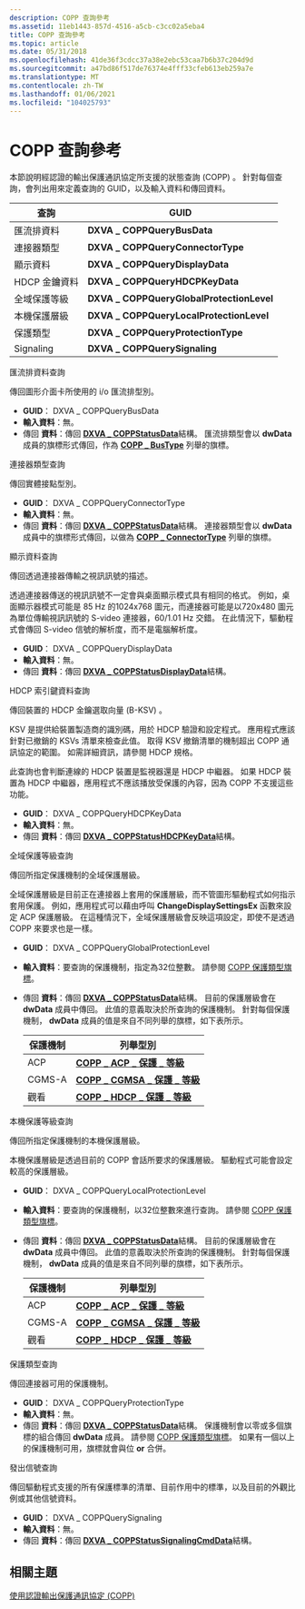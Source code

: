 ```yaml
---
description: COPP 查詢參考
ms.assetid: 11eb1443-857d-4516-a5cb-c3cc02a5eba4
title: COPP 查詢參考
ms.topic: article
ms.date: 05/31/2018
ms.openlocfilehash: 41de36f3cdcc37a38e2ebc53caa7b6b37c204d9d
ms.sourcegitcommit: a47bd86f517de76374e4fff33cfeb613eb259a7e
ms.translationtype: MT
ms.contentlocale: zh-TW
ms.lasthandoff: 01/06/2021
ms.locfileid: "104025793"
---
```

# <a name="copp-query-reference"></a>COPP 查詢參考

本節說明經認證的輸出保護通訊協定所支援的狀態查詢 (COPP) 。 針對每個查詢，會列出用來定義查詢的 GUID，以及輸入資料和傳回資料。



| 查詢                   | GUID                                     |
|-------------------------|------------------------------------------|
| 匯流排資料                | **DXVA \_ COPPQueryBusData**               |
| 連接器類型          | **DXVA \_ COPPQueryConnectorType**         |
| 顯示資料            | **DXVA \_ COPPQueryDisplayData**           |
| HDCP 金鑰資料           | **DXVA \_ COPPQueryHDCPKeyData**           |
| 全域保護等級 | **DXVA \_ COPPQueryGlobalProtectionLevel** |
| 本機保護層級  | **DXVA \_ COPPQueryLocalProtectionLevel**  |
| 保護類型         | **DXVA \_ COPPQueryProtectionType**        |
| Signaling               | **DXVA \_ COPPQuerySignaling**             |



 

匯流排資料查詢

傳回圖形介面卡所使用的 i/o 匯流排型別。

-   **GUID**： DXVA \_ COPPQueryBusData
-   **輸入資料**：無。
-   傳回 **資料**：傳回 [**DXVA \_ COPPStatusData**](/windows/desktop/api/dxva9typ/ns-dxva9typ-dxva_coppstatusdata)結構。 匯流排類型會以 **dwData** 成員的旗標形式傳回，作為 [**COPP \_ BusType**](/windows/desktop/api/dxva9typ/ne-dxva9typ-copp_bustype) 列舉的旗標。

連接器類型查詢

傳回實體接點型別。

-   **GUID**： DXVA \_ COPPQueryConnectorType
-   **輸入資料**：無。
-   傳回 **資料**：傳回 [**DXVA \_ COPPStatusData**](/windows/desktop/api/dxva9typ/ns-dxva9typ-dxva_coppstatusdata)結構。 連接器類型會以 **dwData** 成員中的旗標形式傳回，以做為 [**COPP \_ ConnectorType**](/windows/desktop/api/dxva9typ/ne-dxva9typ-copp_connectortype) 列舉的旗標。

顯示資料查詢

傳回透過連接器傳輸之視訊訊號的描述。

透過連接器傳送的視訊訊號不一定會與桌面顯示模式具有相同的格式。 例如，桌面顯示器模式可能是 85 Hz 的1024x768 圖元，而連接器可能是以720x480 圖元為單位傳輸視訊訊號的 S-video 連接器，60/1.01 Hz 交錯。 在此情況下，驅動程式會傳回 S-video 信號的解析度，而不是電腦解析度。

-   **GUID**： DXVA \_ COPPQueryDisplayData
-   **輸入資料**：無。
-   傳回 **資料**：傳回 [**DXVA \_ COPPStatusDisplayData**](/windows/desktop/api/dxva9typ/ns-dxva9typ-dxva_coppstatusdisplaydata)結構。

HDCP 索引鍵資料查詢

傳回裝置的 HDCP 金鑰選取向量 (B-KSV) 。

KSV 是提供給裝置製造商的識別碼，用於 HDCP 驗證和設定程式。 應用程式應該針對已撤銷的 KSVs 清單來檢查此值。 取得 KSV 撤銷清單的機制超出 COPP 通訊協定的範圍。 如需詳細資訊，請參閱 HDCP 規格。

此查詢也會判斷連線的 HDCP 裝置是監視器還是 HDCP 中繼器。 如果 HDCP 裝置為 HDCP 中繼器，應用程式不應該播放受保護的內容，因為 COPP 不支援這些功能。

-   **GUID**： DXVA \_ COPPQueryHDCPKeyData
-   **輸入資料**：無。
-   傳回 **資料**：傳回 [**DXVA \_ COPPStatusHDCPKeyData**](/windows/desktop/api/dxva9typ/ns-dxva9typ-dxva_coppstatushdcpkeydata)結構。

全域保護等級查詢

傳回所指定保護機制的全域保護層級。

全域保護層級是目前正在連接器上套用的保護層級，而不管圖形驅動程式如何指示套用保護。 例如，應用程式可以藉由呼叫 **ChangeDisplaySettingsEx** 函數來設定 ACP 保護層級。 在這種情況下，全域保護層級會反映這項設定，即使不是透過 COPP 來要求也是一樣。

-   **GUID**： DXVA \_ COPPQueryGlobalProtectionLevel
-   **輸入資料**：要查詢的保護機制，指定為32位整數。 請參閱 [COPP 保護類型旗標](copp-protection-type-flags.md)。
-   傳回 **資料**：傳回 [**DXVA \_ COPPStatusData**](/windows/desktop/api/dxva9typ/ns-dxva9typ-dxva_coppstatusdata)結構。 目前的保護層級會在 **dwData** 成員中傳回。 此值的意義取決於所查詢的保護機制。 針對每個保護機制， **dwData** 成員的值是來自不同列舉的旗標，如下表所示。

    | 保護機制 | 列舉型別                                                           |
    |----------------------|-----------------------------------------------------------------------|
    | ACP                  | [**COPP \_ ACP \_ 保護 \_ 等級**](/windows/desktop/api/dxva9typ/ne-dxva9typ-copp_acp_protection_level)     |
    | CGMS-A               | [**COPP \_ CGMSA \_ 保護 \_ 等級**](/windows/desktop/api/dxva9typ/ne-dxva9typ-copp_cgmsa_protection_level) |
    | 觀看                 | [**COPP \_ HDCP \_ 保護 \_ 等級**](/windows/desktop/api/dxva9typ/ne-dxva9typ-copp_hdcp_protection_level)   |

    

     

本機保護等級查詢

傳回所指定保護機制的本機保護層級。

本機保護層級是透過目前的 COPP 會話所要求的保護層級。 驅動程式可能會設定較高的保護層級。

-   **GUID**： DXVA \_ COPPQueryLocalProtectionLevel
-   **輸入資料**：要查詢的保護機制，以32位整數來進行查詢。 請參閱 [COPP 保護類型旗標](copp-protection-type-flags.md)。
-   傳回 **資料**：傳回 [**DXVA \_ COPPStatusData**](/windows/desktop/api/dxva9typ/ns-dxva9typ-dxva_coppstatusdata)結構。 目前的保護層級會在 **dwData** 成員中傳回。 此值的意義取決於所查詢的保護機制。 針對每個保護機制， **dwData** 成員的值是來自不同列舉的旗標，如下表所示。

    | 保護機制 | 列舉型別                                                           |
    |----------------------|-----------------------------------------------------------------------|
    | ACP                  | [**COPP \_ ACP \_ 保護 \_ 等級**](/windows/desktop/api/dxva9typ/ne-dxva9typ-copp_acp_protection_level)     |
    | CGMS-A               | [**COPP \_ CGMSA \_ 保護 \_ 等級**](/windows/desktop/api/dxva9typ/ne-dxva9typ-copp_cgmsa_protection_level) |
    | 觀看                 | [**COPP \_ HDCP \_ 保護 \_ 等級**](/windows/desktop/api/dxva9typ/ne-dxva9typ-copp_hdcp_protection_level)   |

    

     

保護類型查詢

傳回連接器可用的保護機制。

-   **GUID**： DXVA \_ COPPQueryProtectionType
-   **輸入資料**：無。
-   傳回 **資料**：傳回 [**DXVA \_ COPPStatusData**](/windows/desktop/api/dxva9typ/ns-dxva9typ-dxva_coppstatusdata)結構。 保護機制會以零或多個旗標的組合傳回 **dwData** 成員。 請參閱 [COPP 保護類型旗標](copp-protection-type-flags.md)。 如果有一個以上的保護機制可用，旗標就會與位 **or** 合併。

發出信號查詢

傳回驅動程式支援的所有保護標準的清單、目前作用中的標準，以及目前的外觀比例或其他信號資料。

-   **GUID**： DXVA \_ COPPQuerySignaling
-   **輸入資料**：無。
-   傳回 **資料**：傳回 [**DXVA \_ COPPStatusSignalingCmdData**](/windows/desktop/api/dxva9typ/ns-dxva9typ-dxva_coppstatussignalingcmddata)結構。

## <a name="related-topics"></a>相關主題

<dl> <dt>

[使用認證輸出保護通訊協定 (COPP) ](using-certified-output-protection-protocol--copp.md)
</dt> </dl>

 

 



